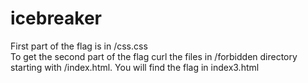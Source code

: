 # icebreaker

First part of the flag is in /css.css  
To get the second part of the flag curl the files in /forbidden directory starting with /index.html. You will find the flag in index3.html